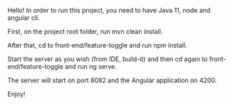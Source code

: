 Hello!
In order to run this project, you need to have Java 11, node and angular cli.

First, on the project root folder, run mvn clean install.

After that, cd to front-end/feature-toggle and run npm install.

Start the server as you wish (from IDE, build-it) and then cd again to front-end/feature-toggle and run ng serve.

The server will start on port 8082 and the Angular application on 4200.

Enjoy!
